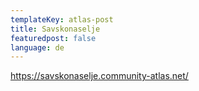 ```yaml
---
templateKey: atlas-post
title: Savskonaselje
featuredpost: false
language: de
---
```

<!-- end -->

https://savskonaselje.community-atlas.net/

